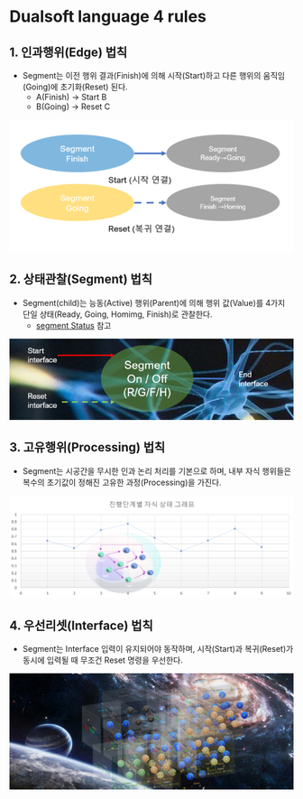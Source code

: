 # Dualsoft language 4 rules


## 1. 인과행위(Edge) 법칙
  - Segment는 이전 행위 결과(Finish)에 의해 시작(Start)하고 다른 행위의 움직임(Going)에 초기화(Reset) 된다.
    -  A(Finish) → Start  B
    -  B(Going) → Reset  C
<img src="IMG/Rule1.png">

## 2. 상태관찰(Segment) 법칙
  - Segment(child)는 능동(Active) 행위(Parent)에 의해 행위 값(Value)를 4가지 단일 상태(Ready, Going, Homimg, Finish)로 관찰한다.
    - [segment Status](Terminologies/segment.md) 참고
<img src="IMG/Rule2.png">

## 3. 고유행위(Processing) 법칙
  - Segment는 시공간을 무시한 인과 논리 처리를 기본으로 하며, 내부 자식 행위들은 복수의 초기값이 정해진 고유한 과정(Processing)을 가진다.
<img src="IMG/Rule3.png">

## 4. 우선리셋(Interface) 법칙
  - Segment는 Interface 입력이 유지되어야 동작하며, 시작(Start)과 복귀(Reset)가 동시에 입력될 때 무조건 Reset 명령을 우선한다.
<img src="IMG/Rule4.png">
